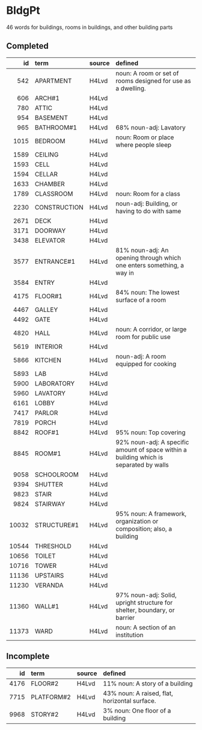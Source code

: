 # BldgPt

46 words for buildings, rooms in buildings, and other building parts

## Completed

|    id | term         | source   | defined                                                                                 |
|------:|:-------------|:---------|:----------------------------------------------------------------------------------------|
|   542 | APARTMENT    | H4Lvd    | noun: A room or set of rooms designed for use as a dwelling.                            |
|   606 | ARCH#1       | H4Lvd    |                                                                                         |
|   780 | ATTIC        | H4Lvd    |                                                                                         |
|   954 | BASEMENT     | H4Lvd    |                                                                                         |
|   965 | BATHROOM#1   | H4Lvd    | 68% noun-adj: Lavatory                                                                  |
|  1015 | BEDROOM      | H4Lvd    | noun: Room or place where people sleep                                                  |
|  1589 | CEILING      | H4Lvd    |                                                                                         |
|  1593 | CELL         | H4Lvd    |                                                                                         |
|  1594 | CELLAR       | H4Lvd    |                                                                                         |
|  1633 | CHAMBER      | H4Lvd    |                                                                                         |
|  1789 | CLASSROOM    | H4Lvd    | noun: Room for a class                                                                  |
|  2230 | CONSTRUCTION | H4Lvd    | noun-adj: Building, or having to do with same                                           |
|  2671 | DECK         | H4Lvd    |                                                                                         |
|  3171 | DOORWAY      | H4Lvd    |                                                                                         |
|  3438 | ELEVATOR     | H4Lvd    |                                                                                         |
|  3577 | ENTRANCE#1   | H4Lvd    | 81% noun-adj: An opening through which one enters something, a way in                   |
|  3584 | ENTRY        | H4Lvd    |                                                                                         |
|  4175 | FLOOR#1      | H4Lvd    | 84% noun: The lowest surface of a room                                                  |
|  4467 | GALLEY       | H4Lvd    |                                                                                         |
|  4492 | GATE         | H4Lvd    |                                                                                         |
|  4820 | HALL         | H4Lvd    | noun: A corridor, or large room for public use                                          |
|  5619 | INTERIOR     | H4Lvd    |                                                                                         |
|  5866 | KITCHEN      | H4Lvd    | noun-adj: A room equipped for cooking                                                   |
|  5893 | LAB          | H4Lvd    |                                                                                         |
|  5900 | LABORATORY   | H4Lvd    |                                                                                         |
|  5960 | LAVATORY     | H4Lvd    |                                                                                         |
|  6161 | LOBBY        | H4Lvd    |                                                                                         |
|  7417 | PARLOR       | H4Lvd    |                                                                                         |
|  7819 | PORCH        | H4Lvd    |                                                                                         |
|  8842 | ROOF#1       | H4Lvd    | 95% noun: Top covering                                                                  |
|  8845 | ROOM#1       | H4Lvd    | 92% noun-adj: A specific amount of space within a building which is separated  by walls |
|  9058 | SCHOOLROOM   | H4Lvd    |                                                                                         |
|  9394 | SHUTTER      | H4Lvd    |                                                                                         |
|  9823 | STAIR        | H4Lvd    |                                                                                         |
|  9824 | STAIRWAY     | H4Lvd    |                                                                                         |
| 10032 | STRUCTURE#1  | H4Lvd    | 95% noun: A framework, organization or composition; also, a building                    |
| 10544 | THRESHOLD    | H4Lvd    |                                                                                         |
| 10656 | TOILET       | H4Lvd    |                                                                                         |
| 10716 | TOWER        | H4Lvd    |                                                                                         |
| 11136 | UPSTAIRS     | H4Lvd    |                                                                                         |
| 11230 | VERANDA      | H4Lvd    |                                                                                         |
| 11360 | WALL#1       | H4Lvd    | 97% noun-adj: Solid, upright structure for shelter, boundary, or barrier                |
| 11373 | WARD         | H4Lvd    | noun: A section of an institution                                                       |

## Incomplete

|   id | term       | source   | defined                                       |
|-----:|:-----------|:---------|:----------------------------------------------|
| 4176 | FLOOR#2    | H4Lvd    | 11% noun: A story of a building               |
| 7715 | PLATFORM#2 | H4Lvd    | 43% noun: A raised, flat, horizontal surface. |
| 9968 | STORY#2    | H4Lvd    | 3% noun: One floor of a building              |